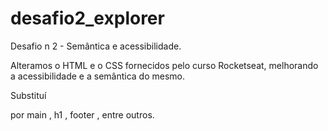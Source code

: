 # desafio2_explorer

Desafio n 2 - Semântica e acessibilidade. 

Alteramos o HTML e o CSS fornecidos pelo curso Rocketseat, melhorando a acessibilidade e a semântica do mesmo.

Substituí <div> por main , h1 , footer , entre outros.